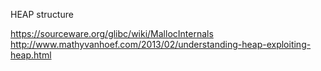 HEAP structure

https://sourceware.org/glibc/wiki/MallocInternals  
http://www.mathyvanhoef.com/2013/02/understanding-heap-exploiting-heap.html  

